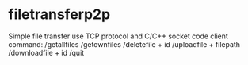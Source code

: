 # filetransferp2p
Simple file transfer use TCP protocol and C/C++ socket code
client command:
/getallfiles
/getownfiles
/deletefile + id
/uploadfile + filepath
/downloadfile + id
/quit
